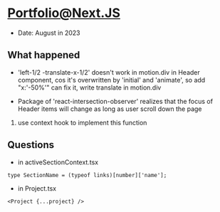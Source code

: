 # Portfolio@Next.JS

- Date: August in 2023

## What happened

- 'left-1/2 -translate-x-1/2' doesn't work in motion.div in Header component, cos it's overwritten by 'initial' and 'animate', so add "x:'-50%'" can fix it, write translate in motion.div

- Package of 'react-intersection-observer' realizes that the focus of Header items will change as long as user scroll down the page

1. use context hook to implement this function

## Questions

- in activeSectionContext.tsx

```
type SectionName = (typeof links)[number]['name'];
```

- in Project.tsx

```
<Project {...project} />
```
